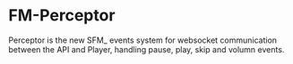 # FM-Perceptor
Perceptor is the new SFM_ events system for websocket communication between the API and Player, handling pause, play, skip and volumn events.
